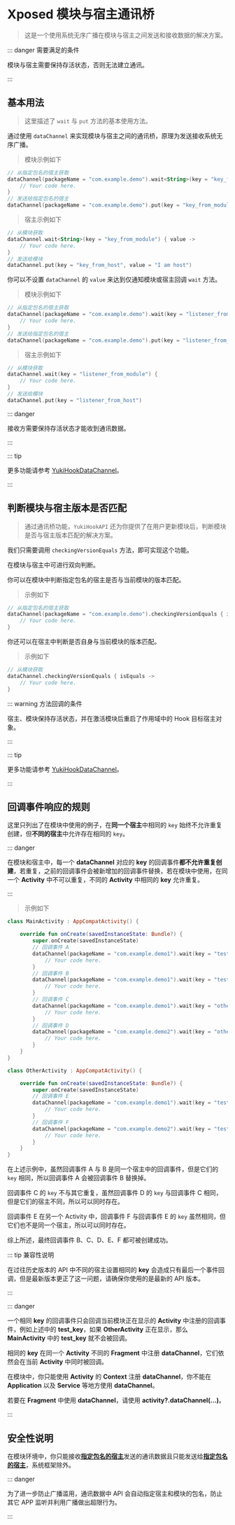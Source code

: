 # Xposed 模块与宿主通讯桥

> 这是一个使用系统无序广播在模块与宿主之间发送和接收数据的解决方案。

::: danger 需要满足的条件

模块与宿主需要保持存活状态，否则无法建立通讯。

:::

## 基本用法

> 这里描述了 `wait` 与 `put` 方法的基本使用方法。

通过使用 `dataChannel` 来实现模块与宿主之间的通讯桥，原理为发送接收系统无序广播。

> 模块示例如下

```kotlin
// 从指定包名的宿主获取
dataChannel(packageName = "com.example.demo").wait<String>(key = "key_from_host") { value ->
    // Your code here.
}
// 发送给指定包名的宿主
dataChannel(packageName = "com.example.demo").put(key = "key_from_module", value = "I am module")
```

> 宿主示例如下

```kotlin
// 从模块获取
dataChannel.wait<String>(key = "key_from_module") { value ->
    // Your code here.
}
// 发送给模块
dataChannel.put(key = "key_from_host", value = "I am host")
```

你可以不设置 `dataChannel` 的 `value` 来达到仅通知模块或宿主回调 `wait` 方法。

> 模块示例如下

```kotlin
// 从指定包名的宿主获取
dataChannel(packageName = "com.example.demo").wait(key = "listener_from_host") {
    // Your code here.
}
// 发送给指定包名的宿主
dataChannel(packageName = "com.example.demo").put(key = "listener_from_module")
```

> 宿主示例如下

```kotlin
// 从模块获取
dataChannel.wait(key = "listener_from_module") {
    // Your code here.
}
// 发送给模块
dataChannel.put(key = "listener_from_host")
```

::: danger

接收方需要保持存活状态才能收到通讯数据。

:::

::: tip

更多功能请参考 [YukiHookDataChannel](../public/com/highcapable/yukihookapi/hook/xposed/channel/YukiHookDataChannel)。

:::

## 判断模块与宿主版本是否匹配

> 通过通讯桥功能，`YukiHookAPI` 还为你提供了在用户更新模块后，判断模块是否与宿主版本匹配的解决方案。

我们只需要调用 `checkingVersionEquals` 方法，即可实现这个功能。

在模块与宿主中可进行双向判断。

你可以在模块中判断指定包名的宿主是否与当前模块的版本匹配。

> 示例如下

```kotlin
// 从指定包名的宿主获取
dataChannel(packageName = "com.example.demo").checkingVersionEquals { isEquals ->
    // Your code here.
}
```

你还可以在宿主中判断是否自身与当前模块的版本匹配。

> 示例如下

```kotlin
// 从模块获取
dataChannel.checkingVersionEquals { isEquals ->
    // Your code here.
}
```

::: warning 方法回调的条件

宿主、模块保持存活状态，并在激活模块后重启了作用域中的 Hook 目标宿主对象。

:::

::: tip

更多功能请参考 [YukiHookDataChannel](../public/com/highcapable/yukihookapi/hook/xposed/channel/YukiHookDataChannel)。

:::

## 回调事件响应的规则

这里只列出了在模块中使用的例子，在**同一个宿主**中相同的 `key` 始终不允许重复创建，但**不同的宿主**中允许存在相同的 `key`。

::: danger

在模块和宿主中，每一个 **dataChannel** 对应的 **key** 的回调事件**都不允许重复创建**，若重复，之前的回调事件会被新增加的回调事件替换，若在模块中使用，在同一个 **Activity** 中不可以重复，不同的 **Activity** 中相同的 **key** 允许重复。

:::

> 示例如下

```kotlin
class MainActivity : AppCompatActivity() {

    override fun onCreate(savedInstanceState: Bundle?) {
        super.onCreate(savedInstanceState)
        // 回调事件 A
        dataChannel(packageName = "com.example.demo1").wait(key = "test_key") {
            // Your code here.
        }
        // 回调事件 B
        dataChannel(packageName = "com.example.demo1").wait(key = "test_key") {
            // Your code here.
        }
        // 回调事件 C
        dataChannel(packageName = "com.example.demo1").wait(key = "other_test_key") {
            // Your code here.
        }
        // 回调事件 D
        dataChannel(packageName = "com.example.demo2").wait(key = "other_test_key") {
            // Your code here.
        }
    }
}

class OtherActivity : AppCompatActivity() {

    override fun onCreate(savedInstanceState: Bundle?) {
        super.onCreate(savedInstanceState)
        // 回调事件 E
        dataChannel(packageName = "com.example.demo1").wait(key = "test_key") {
            // Your code here.
        }
        // 回调事件 F
        dataChannel(packageName = "com.example.demo2").wait(key = "test_key") {
            // Your code here.
        }
    }
}
```

在上述示例中，虽然回调事件 A 与 B 是同一个宿主中的回调事件，但是它们的 `key` 相同，所以回调事件 A 会被回调事件 B 替换掉。

回调事件 C 的 `key` 不与其它重复，虽然回调事件 D 的 `key` 与回调事件 C 相同，但是它们的宿主不同，所以可以同时存在。

回调事件 E 在另一个 Activity 中，回调事件 F 与回调事件 E 的 `key` 虽然相同，但它们也不是同一个宿主，所以可以同时存在。

综上所述，最终回调事件 B、C、D、E、F 都可被创建成功。

::: tip 兼容性说明

在过往历史版本的 API 中不同的宿主设置相同的 **key** 会造成只有最后一个事件回调，但是最新版本更正了这一问题，请确保你使用的是最新的 API 版本。

:::

::: danger

一个相同 **key** 的回调事件只会回调当前模块正在显示的 **Activity** 中注册的回调事件，例如上述中的 **test_key**，如果 **OtherActivity** 正在显示，那么 **MainActivity** 中的 **test_key** 就不会被回调。

相同的 **key** 在同一个 **Activity** 不同的 **Fragment** 中注册 **dataChannel**，它们依然会在当前 **Activity** 中同时被回调。 

在模块中，你只能使用 **Activity** 的 **Context** 注册 **dataChannel**，你不能在 **Application** 以及 **Service** 等地方使用 **dataChannel**。

若要在 **Fragment** 中使用 **dataChannel**，请使用 **activity?.dataChannel(...)**。

:::

## 安全性说明

在模块环境中，你只能接收<u>**指定包名的宿主**</u>发送的通讯数据且只能发送给<u>**指定包名的宿主**</u>，系统框架除外。

::: danger

为了进一步防止广播滥用，通讯数据中 API 会自动指定宿主和模块的包名，防止其它 APP 监听并利用广播做出超限行为。

:::